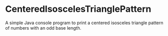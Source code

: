 # CenteredIsoscelesTrianglePattern
A simple Java console program to print a centered isosceles triangle pattern of numbers with an odd base length.
